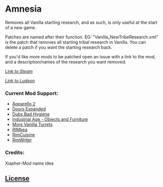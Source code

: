 # Amnesia
Removes all Vanilla starting research, and as such, is only useful at the start of a new game.

Patches are named after their function. EG: "Vanilla_NewTribeResearch.xml" is the patch that removes all starting tribal research in Vanilla. You can delete a patch if you want the starting research back.

If you'd like more mods to be patched open an issue with a link to the mod, and a description/names of the research you want removed.

_[Link to Steam](https://steamcommunity.com/sharedfiles/filedetails/?id=1674357478)_

_[Link to Ludeon](https://ludeon.com/forums/index.php?topic=47165.msg447420#msg447420)_

### Current Mod Support:
- [Apparello 2](https://ludeon.com/forums/index.php?topic=5085.0)
- [Doors Expanded](https://ludeon.com/forums/index.php?topic=39264)
- [Dubs Bad Hygiene](https://ludeon.com/forums/index.php?topic=29043.0)
- [Industrial Age - Objects and Furniture](https://ludeon.com/forums/index.php?topic=26078.0)
- [More Vanilla Turrets](https://steamcommunity.com/sharedfiles/filedetails/?id=1478936958)
- [RIMkea](https://ludeon.com/forums/index.php?topic=46210.0)
- [RimCuisine](https://steamcommunity.com/sharedfiles/filedetails/?id=1543723640)
- [RimWriter](https://ludeon.com/forums/index.php?topic=45847.0)

### Credits:
Xiapher-Mod name idea

## [License](https://creativecommons.org/licenses/by-nc-sa/4.0/)

